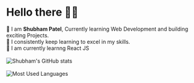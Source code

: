 # Hello there 👋🏻
📌 I am **Shubham Patel**, Currently learning Web Development and building exciting Projects.
<br />
📌 I consistently keep learning to excel in my skills. 
<br />
📌 I am currently learnng React JS 
<br />
<br />
![Shubham's GitHub stats](https://github-readme-stats.vercel.app/api?username=primescode&count_private=true)
<br />
<br />
![Most Used Languages](https://github-readme-stats.vercel.app/api/top-langs/?username=primescode&langs_count=8)
<br />
<br />

